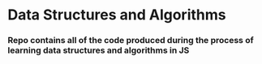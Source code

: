 # Data Structures and Algorithms 

### Repo contains all of the code produced during the process of learning data structures and algorithms in JS